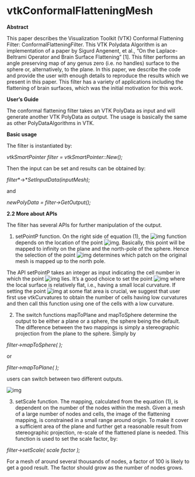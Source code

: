 # vtkConformalFlatteningMesh

**Abstract**

This paper describes the Visualization Toolkit (VTK) Conformal Flattening Filter: ConformalFlatteningFilter. This VTK Polydata Algorithm is an implementation of a paper by Sigurd Angenent, et al., “On the Laplace-Beltrami Operator and Brain Surface Flattening” [1]. This filter performs an angle preserving map of any genus zero (i.e. no handles) surface to the sphere or, alternatively, to the plane. In this paper, we describe the code and provide the user with enough details to reproduce the results which we present in this paper. This filter has a variety of applications including the flattening of brain surfaces, which was the initial motivation for this work.



**User’s Guide**

The conformal flattening filter takes an VTK PolyData as input and will generate another VTK PolyData as output. The usage is basically the same as other PolyDataAlgorithms in VTK.

 

**Basic usage**

The filter is instantiated by:

 

*vtkSmartPointer filter =* *vtkSmartPointer::New();*

 

Then the input can be set and results can be obtained by:

 

*filter**->**SetInputData(inputMesh);*

and

*newPolyData = filter->GetOutput();*

 

**2.2 More about APIs**

The filter has several APIs for further manipulation of the output.

 

1. setPointP function. On the right side of equation (1), the ![img](file:///C:/Users/GIGABYTE/AppData/Local/Temp/msohtmlclip1/01/clip_image002.png) function depends on the location of the point ![img](file:///C:/Users/GIGABYTE/AppData/Local/Temp/msohtmlclip1/01/clip_image004.png). Basically, this point will be mapped to infinity on the plane and the north-pole of the sphere. Hence the selection of the point ![img](file:///C:/Users/GIGABYTE/AppData/Local/Temp/msohtmlclip1/01/clip_image004.png) determines which patch on the original mesh is mapped up to the north pole. 

 

The API setPointP takes an integer as input indicating the cell number in which the point ![img](file:///C:/Users/GIGABYTE/AppData/Local/Temp/msohtmlclip1/01/clip_image004.png) lies. It’s a good choice to set the point ![img](file:///C:/Users/GIGABYTE/AppData/Local/Temp/msohtmlclip1/01/clip_image004.png) where the local surface is relatively flat, i.e., having a small local curvature. If setting the point ![img](file:///C:/Users/GIGABYTE/AppData/Local/Temp/msohtmlclip1/01/clip_image004.png) at some flat area is crucial, we suggest that user first use vtkCurvatures to obtain the number of cells having low curvatures and then call this function using one of the cells with a low curvature.

2. The switch functions mapToPlane and mapToSphere determine the output to be either a plane or a sphere, the sphere being the default. The difference between the two mappings is simply a stereographic projection from the plane to the sphere. Simply by

 

*filter->mapToSphere( );*

or

*filter->mapToPlane( );*

 

users can switch between two different outputs.

![img](file:///C:/Users/GIGABYTE/AppData/Local/Temp/msohtmlclip1/01/clip_image006.jpg)

3. setScale function. The mapping, calculated from the equation (1), is dependent on the number of the nodes within the mesh. Given a mesh of a large number of nodes and cells, the image of the flattening mapping, is constrained in a small range around origin. To make it cover a sufficient area of the plane and further get a reasonable result from stereographic projection, re-scale of the flattened plane is needed. This function is used to set the scale factor, by:

 

*filter->setScale( scale factor );*

 

For a mesh of around several thousands of nodes, a factor of 100 is likely to get a good result. The factor should grow as the number of nodes grows.
